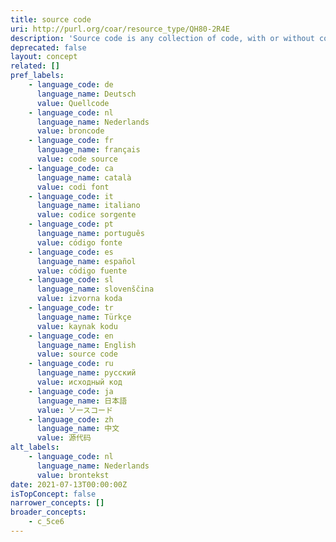 ```yaml
---
title: source code
uri: http://purl.org/coar/resource_type/QH80-2R4E
description: 'Source code is any collection of code, with or without comments, written using[1] a human-readable programming language, usually as plain text. [Source: https://en.wikipedia.org/wiki/Source_code]'
deprecated: false
layout: concept
related: []
pref_labels:
    - language_code: de
      language_name: Deutsch
      value: Quellcode
    - language_code: nl
      language_name: Nederlands
      value: broncode
    - language_code: fr
      language_name: français
      value: code source
    - language_code: ca
      language_name: català
      value: codi font
    - language_code: it
      language_name: italiano
      value: codice sorgente
    - language_code: pt
      language_name: português
      value: código fonte
    - language_code: es
      language_name: español
      value: código fuente
    - language_code: sl
      language_name: slovenščina
      value: izvorna koda
    - language_code: tr
      language_name: Türkçe
      value: kaynak kodu
    - language_code: en
      language_name: English
      value: source code
    - language_code: ru
      language_name: русский
      value: исходный код
    - language_code: ja
      language_name: 日本語
      value: ソースコード
    - language_code: zh
      language_name: 中文
      value: 源代码
alt_labels:
    - language_code: nl
      language_name: Nederlands
      value: brontekst
date: 2021-07-13T00:00:00Z
isTopConcept: false
narrower_concepts: []
broader_concepts:
    - c_5ce6
---
```


